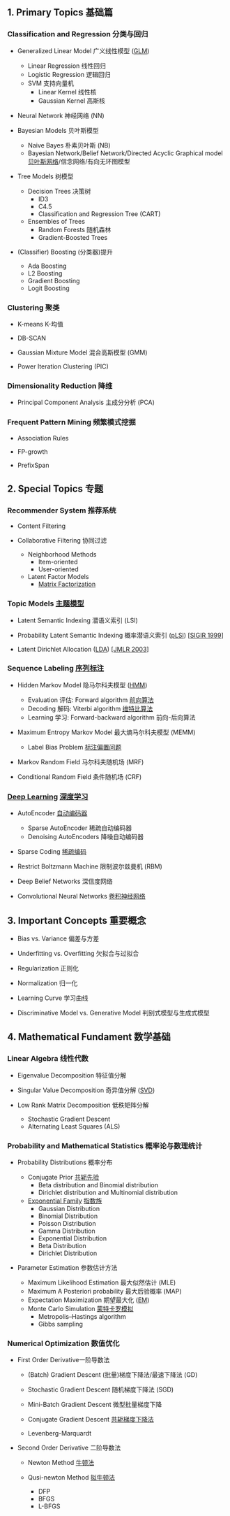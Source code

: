 ## 1. Primary Topics 基础篇

### Classification and Regression 分类与回归

* Generalized Linear Model 广义线性模型 ([GLM](http://www.cnblogs.com/dreamvibe/p/4259460.html))
    + Linear Regression 线性回归
    + Logistic Regression 逻辑回归
    + SVM 支持向量机
        - Linear Kernel 线性核
        - Gaussian Kernel 高斯核

* Neural Network 神经网络 (NN)


* Bayesian Models 贝叶斯模型
    + Naive Bayes 朴素贝叶斯 (NB)
    + Bayesian Network/Belief Network/Directed Acyclic Graphical model [贝叶斯网络](http://blog.csdn.net/v_july_v/article/details/40984699#t6)/信念网络/有向无环图模型

* Tree Models 树模型
    + Decision Trees 决策树
        - ID3
        - C4.5
        - Classification and Regression Tree (CART)
    + Ensembles of Trees 
        - Random Forests 随机森林
        - Gradient-Boosted Trees

* (Classifier) Boosting (分类器)提升
    + Ada Boosting
    + L2 Boosting
    + Gradient Boosting
    + Logit Boosting


### Clustering 聚类

* K-means K-均值

* DB-SCAN

* Gaussian Mixture Model 混合高斯模型 (GMM)

* Power Iteration Clustering (PIC)

### Dimensionality Reduction 降维

* Principal Component Analysis 主成分分析 (PCA)

### Frequent Pattern Mining 频繁模式挖掘

* Association Rules

* FP-growth

* PrefixSpan



## 2. Special Topics 专题

### Recommender System 推荐系统
* Content Filtering 

* Collaborative Filtering 协同过滤
    + Neighborhood Methods
        - Item-oriented
        - User-oriented
    + Latent Factor Models
        - [Matrix Factorization](http://dl.acm.org/citation.cfm?id=1608614) 

### Topic Models [主题模型](http://blog.csdn.net/hxxiaopei/article/details/7617838)
* Latent Semantic Indexing 潜语义索引 (LSI)

* Probability Latent Semantic Indexing 概率潜语义索引 ([pLSI](http://www.52nlp.cn/%E6%A6%82%E7%8E%87%E8%AF%AD%E8%A8%80%E6%A8%A1%E5%9E%8B%E5%8F%8A%E5%85%B6%E5%8F%98%E5%BD%A2%E7%B3%BB%E5%88%971-plsa%E5%8F%8Aem%E7%AE%97%E6%B3%95)) [[SIGIR 1999](http://dl.acm.org/citation.cfm?id=312649)]

* Latent Dirichlet Allocation ([LDA](http://blog.csdn.net/v_july_v/article/details/41209515)) [[JMLR 2003](http://dl.acm.org/citation.cfm?id=944919.944937)]

### Sequence Labeling [序列标注](http://blog.csdn.net/caohao2008/article/details/4242308) 

* Hidden Markov Model 隐马尔科夫模型 ([HMM](http://www.52nlp.cn/hmm-learn-best-practices-one-introduction))
    + Evaluation 评估: Forward algorithm [前向算法](http://www.cnblogs.com/tornadomeet/archive/2012/03/24/2415583.html)
    + Decoding 解码: Viterbi algorithm [维特比算法](http://www.cnblogs.com/tornadomeet/archive/2012/03/24/2415889.htm)
    + Learning 学习: Forward-backward algorithm 前向-后向算法
    
* Maximum Entropy Markov Model 最大熵马尔科夫模型 (MEMM)
    + Label Bias Problem [标注偏置问题](http://blog.csdn.net/zhoubl668/article/details/7787690)

* Markov Random Field 马尔科夫随机场 (MRF)

* Conditional Random Field 条件随机场 (CRF)


### [Deep Learning](http://deeplearning.net/) [深度学习](http://blog.csdn.net/zouxy09/article/details/8775360) 

* AutoEncoder [自动编码器](http://blog.csdn.net/zouxy09/article/details/8775524)
    + Sparse AutoEncoder 稀疏自动编码器
    + Denoising AutoEncoders 降噪自动编码器

* Sparse Coding [稀疏编码](http://blog.csdn.net/zouxy09/article/details/8777094)

* Restrict Boltzmann Machine 限制波尔兹曼机 (RBM)

* Deep Belief Networks 深信度网络

* Convolutional Neural Networks [卷积神经网络](http://blog.csdn.net/zouxy09/article/details/8781543)

## 3. Important Concepts 重要概念

* Bias vs. Variance 偏差与方差

* Underfitting vs. Overfitting 欠拟合与过拟合

* Regularization 正则化

* Normalization 归一化

* Learning Curve 学习曲线

* Discriminative Model vs. Generative Model 判别式模型与生成式模型


## 4. Mathematical Fundament 数学基础

### Linear Algebra 线性代数

* Eigenvalue Decomposition 特征值分解

* Singular Value Decomposition 奇异值分解 ([SVD](http://www.cnblogs.com/LeftNotEasy/archive/2011/01/19/svd-and-applications.html))

* Low Rank Matrix Decomposition 低秩矩阵分解
    - Stochastic Gradient Descent
    - Alternating Least Squares (ALS)

### Probability and Mathematical Statistics 概率论与数理统计

* Probability Distributions 概率分布
    + Conjugate Prior [共轭先验](http://blog.csdn.net/xianlingmao/article/details/7340099)
        - Beta distribution and Binomial distribution
        - Dirichlet distribution and Multinomial distribution
    + [Exponential Family](https://en.wikipedia.org/wiki/Exponential_family) [指数族](http://blog.csdn.net/stdcoutzyx/article/details/9207047)
        - Gaussian Distribution
        - Binomial Distribution
        - Poisson Distribution
        - Gamma Distribution
        - Exponential Distribution
        - Beta Distribution
        - Dirichlet Distribution


* Parameter Estimation 参数估计方法
    + Maximum Likelihood Estimation 最大似然估计 (MLE)
    + Maximum A Posteriori probability 最大后验概率 (MAP)
    + Expectation Maximization 期望最大化 ([EM](http://blog.csdn.net/zouxy09/article/details/8537620))
    + Monte Carlo Simulation [蒙特卡罗模拟](http://www.52nlp.cn/lda-math-mcmc-%E5%92%8C-gibbs-sampling1)
        - Metropolis–Hastings algorithm
        - Gibbs sampling

### Numerical Optimization 数值优化

+ First Order Derivative一阶导数法
    * (Batch) Gradient Descent (批量)梯度下降法/最速下降法 (GD)

    * Stochastic Gradient Descent 随机梯度下降法 (SGD)

    * Mini-Batch Gradient Descent 微型批量梯度下降

    * Conjugate Gradient Descent [共轭梯度下降法](http://www.cnblogs.com/daniel-D/p/3377840.html)
    
    * Levenberg-Marquardt 

+ Second Order Derivative 二阶导数法
    * Newton Method [牛顿法](http://blog.csdn.net/dsbatigol/article/details/12448627)

    * Qusi-newton Method [拟牛顿法](http://blog.csdn.net/itplus/article/details/21896453)
        + DFP
        + BFGS
        + L-BFGS



